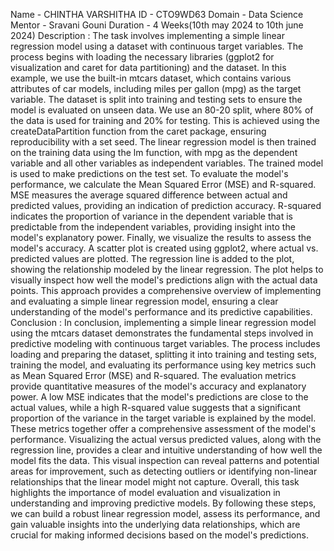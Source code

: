Name - CHINTHA VARSHITHA
ID - CTO9WD63
Domain - Data Science
Mentor - Sravani Gouni
Duration - 4 Weeks(10th may 2024 to 10th june 2024)
Description :
The task involves implementing a simple linear regression model using a dataset with continuous target variables. The process begins with loading the necessary libraries (ggplot2 for visualization and caret for data partitioning) and the dataset. In this example, we use the built-in mtcars dataset, which contains various attributes of car models, including miles per gallon (mpg) as the target variable.
The dataset is split into training and testing sets to ensure the model is evaluated on unseen data. We use an 80-20 split, where 80% of the data is used for training and 20% for testing. This is achieved using the createDataPartition function from the caret package, ensuring reproducibility with a set seed.
The linear regression model is then trained on the training data using the lm function, with mpg as the dependent variable and all other variables as independent variables. The trained model is used to make predictions on the test set.
To evaluate the model's performance, we calculate the Mean Squared Error (MSE) and R-squared. MSE measures the average squared difference between actual and predicted values, providing an indication of prediction accuracy. R-squared indicates the proportion of variance in the dependent variable that is predictable from the independent variables, providing insight into the model's explanatory power.
Finally, we visualize the results to assess the model's accuracy. A scatter plot is created using ggplot2, where actual vs. predicted values are plotted. The regression line is added to the plot, showing the relationship modeled by the linear regression. The plot helps to visually inspect how well the model's predictions align with the actual data points.
This approach provides a comprehensive overview of implementing and evaluating a simple linear regression model, ensuring a clear understanding of the model's performance and its predictive capabilities.
Conclusion :
In conclusion, implementing a simple linear regression model using the mtcars dataset demonstrates the fundamental steps involved in predictive modeling with continuous target variables. The process includes loading and preparing the dataset, splitting it into training and testing sets, training the model, and evaluating its performance using key metrics such as Mean Squared Error (MSE) and R-squared.
The evaluation metrics provide quantitative measures of the model's accuracy and explanatory power. A low MSE indicates that the model's predictions are close to the actual values, while a high R-squared value suggests that a significant proportion of the variance in the target variable is explained by the model. These metrics together offer a comprehensive assessment of the model's performance.
Visualizing the actual versus predicted values, along with the regression line, provides a clear and intuitive understanding of how well the model fits the data. This visual inspection can reveal patterns and potential areas for improvement, such as detecting outliers or identifying non-linear relationships that the linear model might not capture.
Overall, this task highlights the importance of model evaluation and visualization in understanding and improving predictive models. By following these steps, we can build a robust linear regression model, assess its performance, and gain valuable insights into the underlying data relationships, which are crucial for making informed decisions based on the model's predictions.
